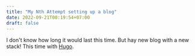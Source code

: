 ```yaml
---
title: "My Nth Attempt setting up a blog"
date: 2022-09-21T00:19:54+07:00
draft: false
---
```


I don't know how long it would last this time. But hay new blog with a new stack! This time with [Hugo](https://gohugo.io/).
